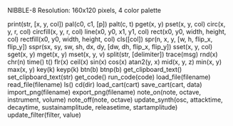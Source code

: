 NIBBLE-8
Resolution: 160x120 pixels, 4 color palette

print(str, [x, y, col])
pal(c0, c1, [p])
palt(c, t)
pget(x, y)
pset(x, y, col)
circ(x, y, r, col)
circfill(x, y, r, col)
line(x0, y0, x1, y1, col)
rect(x0, y0, width, height, col)
rectfill(x0, y0, width, height, col)
cls([col])
spr(n, x, y, [w, h, flip_x, flip_y])
sspr(sx, sy, sw, sh, dx, dy, [dw, dh, flip_x, flip_y])
sset(x, y, col)
sget(x, y)
mget(x, y)
mset(x, y, v)
split(str, [delimiter])
trace(msg)
rnd(x)
chr(n)
time()
t()
flr(x)
ceil(x)
sin(x)
cos(x)
atan2(y, x)
mid(x, y, z)
min(x, y)
max(x, y)
key(k)
keyp(k)
btn(b)
btnp(b)
get_clipboard_text()
set_clipboard_text(str)
get_code()
run_code(code)
load_file(filename)
read_file(filename)
ls()
cd(dir)
load_cart(cart)
save_cart(cart, data)
import_png(filename)
export_png(filename)
note_on(note, octave, instrument, volume)
note_off(note, octave)
update_synth(osc, attacktime, decaytime, sustainamplitude, releasetime, startamplitude)
update_filter(filter, value)